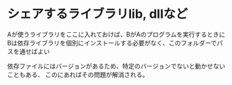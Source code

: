 # シェアするライブラリlib, dllなど
Aが使うライブラリをここに入れておけば、BがAのプログラムを実行するときに
Bは依存ライブラリを個別にインストールする必要がなく、このフォルダーでパスを通せばよい

依存ファイルにはバージョンがあるため、特定のバージョンでないと動かせないこともある、
このにあればその問題が解消される。
